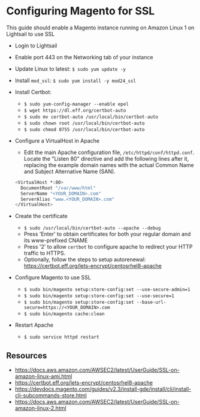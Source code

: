# Configuring Magento for SSL

This guide should enable a Magento instance running on Amazon Linux 1 on Lightsail to use SSL

* Login to Lightsail
* Enable port 443 on the Networking tab of your instance
* Update Linux to latest: `$ sudo yum update -y`
* Install `mod_ssl`: `$ sudo yum install -y mod24_ssl`
* Install Certbot:
  * `$ sudo yum-config-manager --enable epel`
  * `$ wget https://dl.eff.org/certbot-auto`
  * `$ sudo mv certbot-auto /usr/local/bin/certbot-auto`
  * `$ sudo chown root /usr/local/bin/certbot-auto`
  * `$ sudo chmod 0755 /usr/local/bin/certbot-auto`
* Configure a VirtualHost in Apache
  * Edit the main Apache configuration file, `/etc/httpd/conf/httpd.conf`. Locate the "Listen 80" directive and add the following lines after it, replacing the example domain names with the actual Common Name and Subject Alternative Name (SAN).

  ```bash
  <VirtualHost *:80>
    DocumentRoot "/var/www/html"
    ServerName "<YOUR_DOMAIN>.com"
    ServerAlias "www.<YOUR_DOMAIN>.com"
  </VirtualHost>
  ```

* Create the certificate
  * `$ sudo /usr/local/bin/certbot-auto --apache --debug`
  * Press 'Enter' to obtain certificates for both your regular domain and its www-prefixed CNAME
  * Press '2' to allow `certbot` to configure apache to redirect your HTTP traffic to HTTPS.
  * Optionally, follow the steps to setup autorenewal: <https://certbot.eff.org/lets-encrypt/centosrhel8-apache>
* Configure Magento to use SSL
  * `$ sudo bin/magento setup:store-config:set --use-secure-admin=1`
  * `$ sudo bin/magento setup:store-config:set --use-secure=1`
  * `$ sudo bin/magento setup:store-config:set --base-url-secure=https://<YOUR_DOMAIN>.com`
  * `$ sudo bin/magento cache:clean`
* Restart Apache
  * `$ sudo service httpd restart`

## Resources

* <https://docs.aws.amazon.com/AWSEC2/latest/UserGuide/SSL-on-amazon-linux-ami.html>
* <https://certbot.eff.org/lets-encrypt/centosrhel8-apache>
* <https://devdocs.magento.com/guides/v2.3/install-gde/install/cli/install-cli-subcommands-store.html>
* <https://docs.aws.amazon.com/AWSEC2/latest/UserGuide/SSL-on-amazon-linux-2.html>
